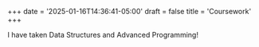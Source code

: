 +++
date = '2025-01-16T14:36:41-05:00'
draft = false
title = 'Coursework'
+++

I have taken Data Structures and Advanced Programming!
